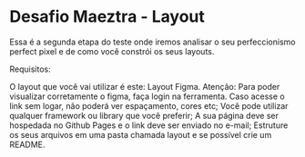 # Desafio Maeztra - Layout

Essa é a segunda etapa do teste onde iremos analisar o seu perfeccionismo perfect pixel e de como você constrói os seus layouts.

Requisitos:

O layout que você vai utilizar é este: Layout Figma. Atenção: Para poder visualizar corretamente o figma, faça login na ferramenta. Caso acesse o link sem logar, não poderá ver espaçamento, cores etc;
Você pode utilizar qualquer framework ou library que você preferir;
A sua página deve ser hospedada no Github Pages e o link deve ser enviado no e-mail;
Estruture os seus arquivos em uma pasta chamada layout e se possível crie um README.